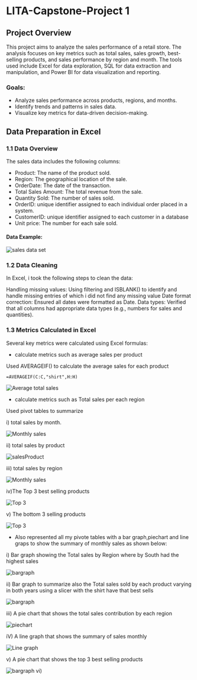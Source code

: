 # LITA-Capstone-Project 1
## Project Overview
This project aims to analyze the sales performance of a retail store. The analysis focuses on key metrics such as total sales, sales growth, best-selling products, and sales performance by region and month. The tools used include Excel for data exploration, SQL for data extraction and manipulation, and Power BI for data visualization and reporting.

### Goals:
- Analyze sales performance across products, regions, and months.
- Identify trends and patterns in sales data.
- Visualize key metrics for data-driven decision-making.

## Data Preparation in Excel

### 1.1 Data Overview

The sales data includes the following columns:

- Product: The name of the product sold.
- Region: The geographical location of the sale.
- OrderDate: The date of the transaction.
- Total Sales Amount: The total revenue from the sale.
- Quantity Sold: The number of sales sold.
- OrderID: unique identifier assigned to each individual order placed in a system.
- CustomerID: unique identifier assigned to each customer in a database
- Unit price: The number for each sale sold.

#### Data Example:

![sales data set](https://github.com/sharifahstella/LITA-Capstone-Project/blob/main/sales.JPG)

### 1.2 Data Cleaning

In Excel, i took the following steps to clean the data:

Handling missing values: Using filtering and ISBLANK() to identify and handle missing entries of which i did not find any missing value
Date format correction: Ensured all dates were formatted as Date.
Data types: Verified that all columns had appropriate data types (e.g., numbers for sales and quantities).

### 1.3 Metrics Calculated in Excel

Several key metrics were calculated using Excel formulas:

- calculate metrics such as average sales per product

Used AVERAGEIF() to calculate the average sales for each product

```
=AVERAGEIF(C:C,"shirt",H:H)

```

![Average total sales](https://github.com/sharifahstella/LITA-Capstone-Project/blob/main/averagesales.JPG)

- calculate metrics such as Total sales per each region

 Used pivot tables to summarize
 
i) total sales by month.

![Monthly sales](https://github.com/sharifahstella/LITA-Capstone-Project/blob/main/monthlysales.JPG)

ii) total sales by product

![salesProduct](https://github.com/sharifahstella/LITA-Capstone-Project/blob/main/salesproduct.JPG)

iii) total sales by region

![Monthly sales](https://github.com/sharifahstella/LITA-Capstone-Project/blob/main/salesregion.JPG)

iv)The Top 3 best selling products

![Top 3](https://github.com/sharifahstella/LITA-Capstone-Project/blob/main/top3.JPG)

v) The bottom 3 selling products 

![Top 3](https://github.com/sharifahstella/LITA-Capstone-Project/blob/main/bottom3.JPG)

- Also represented all my pivote tables with a bar graph,piechart and line graps to show the summary of monthly sales as shown below:
  
 i) Bar graph showing the Total sales by Region where by South had the highest sales

 ![bargraph](https://github.com/sharifahstella/LITA-Capstone-Project/blob/main/bargraphregio.JPG)

 ii) Bar graph to summarize also the Total sales sold by each product varying in both years using a slicer with the shirt have that best sells 
 
  ![bargraph](https://github.com/sharifahstella/LITA-Capstone-Project/blob/main/slicer.JPG)

 iii) A pie chart that shows the total sales contribution by each region 
 
  ![piechart](https://github.com/sharifahstella/LITA-Capstone-Project/blob/main/pichart.JPG)
  
 iV) A line graph that shows the summary of sales monthly
 
  ![Line graph](https://github.com/sharifahstella/LITA-Capstone-Project/blob/main/line%20graph.JPG)
  
 v) A pie chart that shows the top 3 best selling products
 
  ![bargraph](https://github.com/sharifahstella/LITA-Capstone-Project/blob/main/slicer.JPG)
 vi)
 




